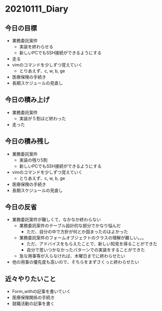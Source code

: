 # 20210111_Diary

## 今日の目標

- 業務委託案件
  - 実装を終わらせる
  - 新しいPCでもSSH接続ができるようにする
- 走る
- vimのコマンドを少しずつ覚えていく
  - とりあえず、c, w, b, ge
- 医療保険の手続き
- 長期スケジュールの見直し

## 今日の積み上げ

- 業務委託案件
  - 実装が５割ほど終わった
- 走った

## 今日の積み残し

- 業務委託案件
  - 実装の残り5割
  - 新しいPCでもSSH接続ができるようにする
- vimのコマンドを少しずつ覚えていく
  - とりあえず、c, w, b, ge
- 医療保険の手続き
- 長期スケジュールの見直し

## 今日の反省

- 業務委託案件が難しくて、なかなか終わらない
  - 業務委託案件のテーブル設計的な部分でかなり悩んだ
    - ただ、自分の中で方針が何とか固まったのはよかった
  - 業務委託案件のフォームオブジェクトのクラスの理解が難しい。。。
    - ただ、アドバイスをもらえたことで、新しい知見を得ることができた
    - 自分で思いつかなかったパターンでの実装をすることができた
  - 急な用事等が入らなければ、木曜日までに終わらせたい
- 他の用事の優先度も高いので、そちらをまずさくっと終わらせたい

## 近々やりたいこと

- Form_withの記事を書いていく
- 医療保険関係の手続き
- 就職活動の記事を書く
